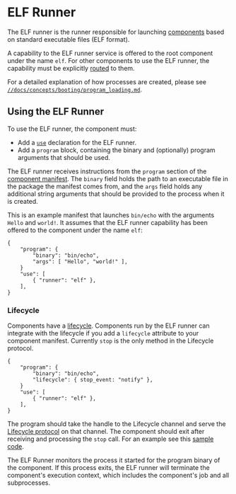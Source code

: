 # ELF Runner

The ELF runner is the runner responsible for launching
[components][glossary-components] based on standard executable files (ELF
format).

A capability to the ELF runner service is offered to the root component under
the name `elf`. For other components to use the ELF runner, the capability must
be explicitly [routed][capability-routing] to them.

For a detailed explanation of how processes are created, please see
[`//docs/concepts/booting/program_loading.md`][program-loading].

## Using the ELF Runner

To use the ELF runner, the component must:

-   Add a [`use`][use] declaration for the ELF runner.
-   Add a `program` block, containing the binary and (optionally) program
    arguments that should be used.

The ELF runner receives instructions from the `program` section of the
[component manifest][glossary-component-manifests]. The `binary` field holds the
path to an executable file in the package the manifest comes from, and the
`args` field holds any additional string arguments that should be provided to
the process when it is created.

This is an example manifest that launches `bin/echo` with the arguments `Hello`
and `world!`. It assumes that the ELF runner capability has been offered to the
component under the name `elf`:

```cml
{
    "program": {
        "binary": "bin/echo",
        "args": [ "Hello", "world!" ],
    }
    "use": [
        { "runner": "elf" },
    ],
}
```

### Lifecycle

Components have a [lifecycle][lifecycle]. Components run by the ELF runner can
integrate with the lifecycle if you add a `lifecycle` attribute to your component
manifest. Currently `stop` is the only method in the Lifecycle protocol.

```cml
{
    "program": {
        "binary": "bin/echo",
        "lifecycle": { stop_event: "notify" },
    }
    "use": [
        { "runner": "elf" },
    ],
}

```

The program should take the handle to the Lifecycle channel and serve the
[Lifecycle protocol][lc-proto] on that channel. The component should exit after
receiving and processing the `stop` call. For an example see this
[sample code][lc-example].

The ELF Runner monitors the process it started for the program binary of the
component. If this process exits, the ELF runner will terminate the component's
execution context, which includes the component's job and all subprocesses.

[use]: /docs/glossary.md#use
[capability-routing]: component_manifests.md#capability-routing
[glossary-components]: /docs/glossary.md#component
[lc-example]: /examples/components/basic/src/lifecycle_full.rs
[lc-proto]: /sdk/fidl/fuchsia.process.lifecycle/lifecycle.fidl
[lifecycle]: lifecycle.md
[program-loading]: /docs/concepts/booting/program_loading.md

<!-- TODO: the component manifest link describes v1 manifests -->
[glossary-component-manifests]: /docs/glossary.md#component-manifest
